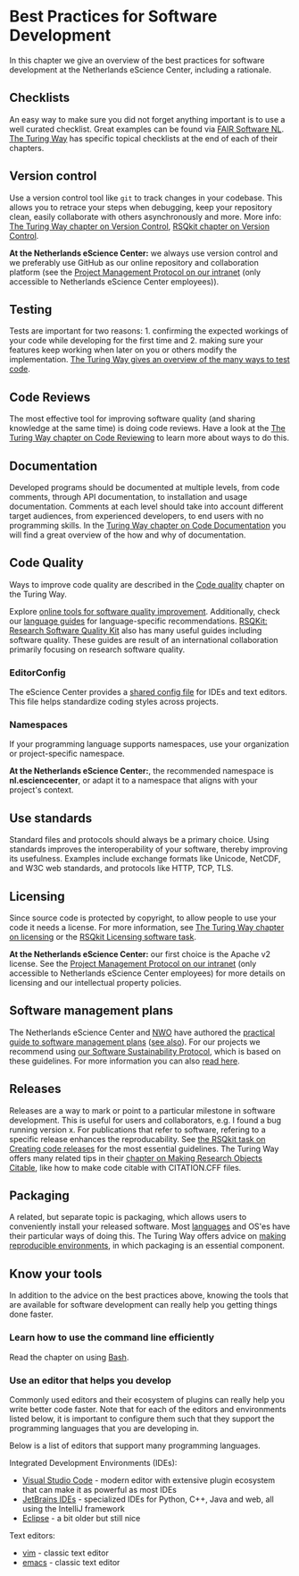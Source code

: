 # Best Practices for Software Development

In this chapter we give an overview of the best practices for software development at the Netherlands eScience Center, including a rationale.

## Checklists

An easy way to make sure you did not forget anything important is to use a well curated checklist.
Great examples can be found via [FAIR Software NL](https://fair-software.nl/recommendations/checklist).
[The Turing Way](https://book.the-turing-way.org) has specific topical checklists at the end of each of their chapters.

## Version control

Use a version control tool like `git` to track changes in your codebase.
This allows you to retrace your steps when debugging, keep your repository clean, easily collaborate with others asynchronously and more.
More info: [The Turing Way chapter on Version Control](https://book.the-turing-way.org/reproducible-research/vcs), [RSQkit chapter on Version Control](http://everse.software/RSQKit/version_control).

**At the Netherlands eScience Center:** we always use version control and we preferably use GitHub as our online repository and collaboration platform (see the [Project Management Protocol on our intranet](https://nlesc.sharepoint.com/sites/home/SitePages/Project-procedures.aspx) (only accessible to Netherlands eScience Center employees)).

## Testing

Tests are important for two reasons: 1. confirming the expected workings of your code while developing for the first time and 2. making sure your features keep working when later on you or others modify the implementation.
[The Turing Way gives an overview of the many ways to test code](https://book.the-turing-way.org/reproducible-research/testing).

## Code Reviews

The most effective tool for improving software quality (and sharing knowledge at the same time) is doing code reviews.
Have a look at the [The Turing Way chapter on Code Reviewing](https://book.the-turing-way.org/reproducible-research/reviewing) to learn more about ways to do this.

## Documentation

Developed programs should be documented at multiple levels, from code comments, through API documentation, to installation and usage documentation.
Comments at each level should take into account different target audiences, from experienced developers, to end users with no programming skills.
In the [Turing Way chapter on Code Documentation](https://book.the-turing-way.org/reproducible-research/code-documentation) you will find a great overview of the how and why of documentation.

## Code Quality

Ways to improve code quality are described in the [Code quality](https://book.the-turing-way.org/reproducible-research/code-quality.html) chapter on the Turing Way.

Explore [online tools for software quality improvement](https://book.the-turing-way.org/reproducible-research/code-quality/code-quality-style.html#online-services-providing-software-quality-checks). Additionally, check our [language guides](/language_guides/languages_overview.md) for language-specific recommendations.
[RSQKit: Research Software Quality Kit](https://everse.software/RSQKit/) also has many useful guides including software quality. These guides are result of an international collaboration primarily focusing on research software quality.

### EditorConfig

The eScience Center provides a [shared config file](https://raw.githubusercontent.com/NLeSC/exemplum/master/.editorconfig) for IDEs and text editors. This file helps standardize coding styles across projects.

### Namespaces

If your programming language supports namespaces, use your organization or project-specific namespace.

**At the Netherlands eScience Center:**, the recommended namespace is **nl.esciencecenter**, or adapt it to a namespace that aligns with your project's context.

## Use standards

Standard files and protocols should always be a primary choice.
Using standards improves the interoperability of your software, thereby improving its usefulness.
Examples include exchange formats like Unicode, NetCDF, and W3C web standards, and protocols like HTTP, TCP, TLS.

## Licensing

Since source code is protected by copyright, to allow people to use your code it needs a license.
For more information, see [The Turing Way chapter on licensing](https://the-turing-way.netlify.app/reproducible-research/licensing) or the [RSQkit Licensing software task](http://everse.software/RSQKit/licensing_software).

**At the Netherlands eScience Center:** our first choice is the Apache v2 license.
See the [Project Management Protocol on our intranet](https://nlesc.sharepoint.com/sites/home/SitePages/Project-procedures.aspx) (only accessible to Netherlands eScience Center employees) for more details on licensing and our intellectual property policies.

## Software management plans

The Netherlands eScience Center and [NWO](https://www.nwo.nl/en) have authored the [practical guide to software management plans](https://doi.org/10.5281/zenodo.7248877) ([see also](https://www.esciencecenter.nl/national-guidelines-for-software-management-plans/)).
For our projects we recommend using [our Software Sustainability Protocol](https://doi.org/10.5281/zenodo.1451750), which is based on these guidelines.
For more information you can also [read here](https://github.com/the-turing-way/the-turing-way/issues/2419). <!-- we should point to the actual Turing Way chapter once it has been created -->

## Releases

Releases are a way to mark or point to a particular milestone in software development.
This is useful for users and collaborators, e.g. I found a bug running version x.
For publications that refer to software, refering to a specific release enhances the reproducability.
See [the RSQkit task on Creating code releases](http://everse.software/RSQKit/releasing_code) for the most essential guidelines.
The Turing Way offers many related tips in their [chapter on Making Research Objects Citable](https://book.the-turing-way.org/communication/citable), like how to make code citable with CITATION.CFF files.

## Packaging

A related, but separate topic is packaging, which allows users to conveniently install your released software.
Most [languages](/language_guides/languages_overview) and OS'es have their particular ways of doing this.
The Turing Way offers advice on [making reproducible environments](https://book.the-turing-way.org/reproducible-research/renv), in which packaging is an essential component.

## Know your tools

In addition to the advice on the best practices above, knowing the
tools that are available for software development can really help you getting
things done faster.

### Learn how to use the command line efficiently

Read the chapter on using [Bash](/language_guides/bash.md).

### Use an editor that helps you develop

Commonly used editors and their ecosystem of plugins can really help you write
better code faster.
Note that for each of the editors and environments listed below, it is important
to configure them such that they support the programming languages that you are
developing in.

Below is a list of editors that support many programming languages.

Integrated Development Environments (IDEs):

- [Visual Studio Code](https://code.visualstudio.com/) - modern editor with extensive plugin ecosystem that can make it as powerful as most IDEs
- [JetBrains IDEs](https://www.jetbrains.com/ides/) - specialized IDEs for Python, C++, Java and web, all using the IntelliJ framework
- [Eclipse](https://www.eclipse.org/ide/) - a bit older but still nice

Text editors:

- [vim](https://www.vim.org/) - classic text editor
- [emacs](https://www.gnu.org/software/emacs/) - classic text editor
